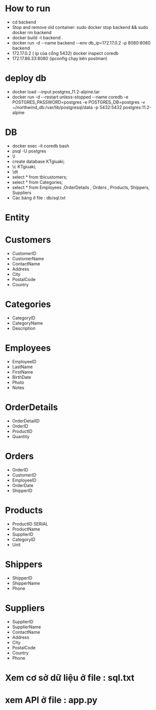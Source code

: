 
# How to run
- cd backend
- Stop and remove old container: sudo docker stop backend && sudo docker rm backend
- docker build -t backend .
- docker run -d --name backend --env db_ip=172.17.0.2 -p 8080:8080 backend 
- 172.17.0.2 ( ip của cổng 5432) docker inspect coredb
- 172.17.86.33:8080 (ipconfig chạy bên postman)

# deploy db
 - docker load --input postgres_11.2-alpine.tar
 - docker run -d --restart unless-stopped --name coredb -e POSTGRES_PASSWORD=postgres -e POSTGRES_DB=postgres -v ~/northwind_db:/var/lib/postgresql/data -p 5432:5432 postgres:11.2-alpine
# DB
- docker exec -it coredb bash
- psql -U postgres
- \l
- create database KTgiuaki;
- \c KTgiuaki;
- \dt
- select * from tblcustomers;
- select * from Categories;
- select * from Employees ,OrderDetails , Orders , Products, Shippers, Suppliers
- Các bảng ở file : db/sql.txt
# Entity
# Customers
 - CustomerID
 - CustomerName
 - ContactName
 - Address
 - City
 - PostalCode
 - Country
# Categories 
 - CategoryID
 - CategoryName
 - Description 
# Employees
 - EmployeeID
 - LastName
 - FirstName
 - BirthDate
 - Photo
 - Notes
# OrderDetails
 - OrderDetailID
 - OrderID
 - ProductID
 - Quantity
# Orders
 - OrderID
 - CustomerID
 - EmployeeID
 - OrderDate
 - ShipperID
# Products
 - ProductID SERIAL
 - ProductName
 - SupplierID
 - CategoryID
 - Unit
 # Shippers
 - ShipperID
 - ShipperName
 - Phone
# Suppliers
 - SupplierID
 - SupplierName
 - ContactName
 - Address
 - City
 - PostalCode
 - Country
 - Phone
 # Xem cơ sở dữ liệu ở file : sql.txt
 # xem API ở file : app.py